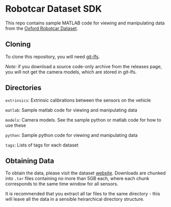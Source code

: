 Robotcar Dataset SDK
====================
This repo contains sample MATLAB code for viewing and manipulating data from the [Oxford Robotcar Dataset](http://robotcar-dataset.robots.ox.ac.uk).

Cloning
-------
To clone this repository, you will need [git-lfs](https://git-lfs.github.com/).

*Note:* if you download a source code-only archive from the releases page, you will not get the camera models, which are stored in git-lfs.

Directories
-----------
`extrinsics`: Extrinsic calibrations between the sensors on the vehicle

`matlab`: Sample matlab code for viewing and manipulating data

`models`: Camera models. See the sample python or matlab code for how to use these

`python`: Sample python code for viewing and manipulating data

`tags`: Lists of tags for each dataset

Obtaining Data
--------------
To obtain the data, please visit the dataset [website](http://robotcar-dataset.robots.ox.ac.uk).
Downloads are chunked into `.tar` files containing no more than 5GB each, where each chunk corresponds to the same
time window for all sensors.

It is recommended that you extract all tar files to the same directory - this will leave all the data in a sensible
heirarchical directory structure.
